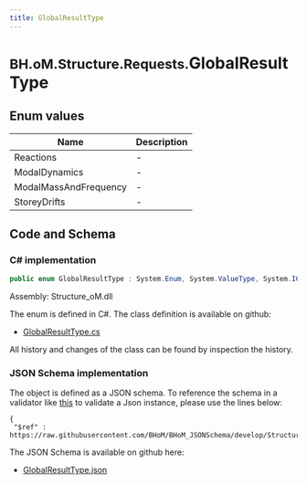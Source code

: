 ```yaml
---
title: GlobalResultType
---
```


# <small>BH.oM.Structure.Requests.</small>**GlobalResultType**



## Enum values

| Name            | Description                                                    |
|-----------------|----------------------------------------------------------------|
| Reactions |  -  |
| ModalDynamics |  -  |
| ModalMassAndFrequency |  -  |
| StoreyDrifts |  -  |


## Code and Schema

### C# implementation

``` C# title="C#"
public enum GlobalResultType : System.Enum, System.ValueType, System.IComparable, System.ISpanFormattable, System.IFormattable, System.IConvertible
```

Assembly: Structure_oM.dll

The enum is defined in C#. The class definition is available on github:

- [GlobalResultType.cs](https://github.com/BHoM/BHoM/blob/develop/Structure_oM/Requests\Enum\GlobalResultType.cs)

All history and changes of the class can be found by inspection the history.
### JSON Schema implementation

The object is defined as a JSON schema. To reference the schema in a validator like [this](https://www.jsonschemavalidator.net/) to validate a Json instance, please use the lines below:

``` { .json .copy .select } title="JSON Schema"
{
 "$ref" : https://raw.githubusercontent.com/BHoM/BHoM_JSONSchema/develop/Structure_oM/Requests/GlobalResultType.json}
```

The JSON Schema is available on github here:

- [GlobalResultType.json](https://github.com/BHoM/BHoM_JSONSchema/blob/develop/Structure_oM/Requests/GlobalResultType.json)
